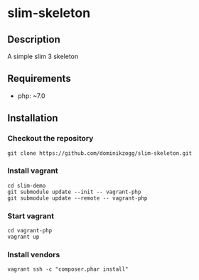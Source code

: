 # slim-skeleton

## Description

A simple slim 3 skeleton

## Requirements

 * php: ~7.0

## Installation

### Checkout the repository

```{.sh}
git clone https://github.com/dominikzogg/slim-skeleton.git
```

### Install vagrant

```{.sh}
cd slim-demo
git submodule update --init -- vagrant-php
git submodule update --remote -- vagrant-php
```

### Start vagrant

```{.sh}
cd vagrant-php
vagrant up
```

### Install vendors

```{.sh}
vagrant ssh -c "composer.phar install"
```
